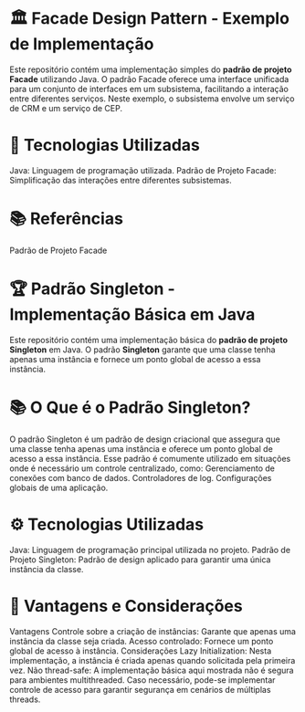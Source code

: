 # 🏛️ Facade Design Pattern - Exemplo de Implementação

Este repositório contém uma implementação simples do **padrão de projeto Facade** utilizando Java. O padrão Facade oferece uma interface unificada para um conjunto de interfaces em um subsistema, facilitando a interação entre diferentes serviços. Neste exemplo, o subsistema envolve um serviço de CRM e um serviço de CEP.

# 🔧 Tecnologias Utilizadas
Java: Linguagem de programação utilizada.
Padrão de Projeto Facade: Simplificação das interações entre diferentes subsistemas.

# 📚 Referências
Padrão de Projeto Facade

# 🏆 Padrão Singleton - Implementação Básica em Java
Este repositório contém uma implementação básica do **padrão de projeto Singleton** em Java. O padrão **Singleton** garante que uma classe tenha apenas uma instância e fornece um ponto global de acesso a essa instância.

# 📚 O Que é o Padrão Singleton?
O padrão Singleton é um padrão de design criacional que assegura que uma classe tenha apenas uma instância e oferece um ponto global de acesso a essa instância. Esse padrão é comumente utilizado em situações onde é necessário um controle centralizado, como:
Gerenciamento de conexões com banco de dados.
Controladores de log.
Configurações globais de uma aplicação.

# ⚙️ Tecnologias Utilizadas
Java: Linguagem de programação principal utilizada no projeto.
Padrão de Projeto Singleton: Padrão de design aplicado para garantir uma única instância da classe.

# 🔧 Vantagens e Considerações
Vantagens
Controle sobre a criação de instâncias: Garante que apenas uma instância da classe seja criada.
Acesso controlado: Fornece um ponto global de acesso à instância.
Considerações
Lazy Initialization: Nesta implementação, a instância é criada apenas quando solicitada pela primeira vez.
Não thread-safe: A implementação básica aqui mostrada não é segura para ambientes multithreaded. Caso necessário, pode-se implementar controle de acesso para garantir segurança em cenários de múltiplas threads.
